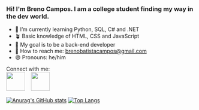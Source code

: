 ### Hi! I'm Breno Campos. I am a college student finding my way in the dev world.

- 🌱 I’m currently learning Python, SQL, C# and .NET
- 🪴 Basic knowledge of HTML, CSS and JavaScript
- 👯 My goal is to be a back-end developer
- 📧 How to reach me: brenobatistacampos@gmail.com
- 😄 Pronouns: he/him

Connect with me:<br>
<a href="mailto:brenobatistacampos@gmail.com"><img src="https://cdn-icons-png.flaticon.com/512/281/281769.png" width="50px" targe="_blank" class="icon"/></a> &nbsp;&nbsp;&nbsp;<a href="https://www.linkedin.com/in/breno-batista-campos/"><img src="https://cdn.jsdelivr.net/gh/devicons/devicon/icons/linkedin/linkedin-original.svg" width="50px" target="_blank"/></a>

[![Anurag's GitHub stats](https://github-readme-stats.vercel.app/api?username=brenobcamp&theme=radical&count_private=true)](https://github.com/anuraghazra/github-readme-stats)
[![Top Langs](https://github-readme-stats.vercel.app/api/top-langs/?username=brenobcamp&langs_count=5&theme=radical)](https://github.com/anuraghazra/github-readme-stats)


